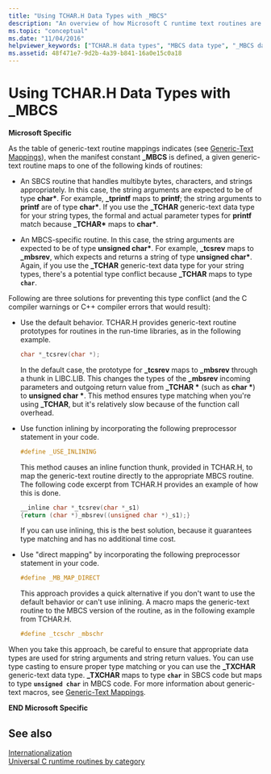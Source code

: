 ```yaml
---
title: "Using TCHAR.H Data Types with _MBCS"
description: "An overview of how Microsoft C runtime text routines are mapped when you use TCHAR.H data types with the multibyte constant _MBCS."
ms.topic: "conceptual"
ms.date: "11/04/2016"
helpviewer_keywords: ["TCHAR.H data types", "MBCS data type", "_MBCS data type"]
ms.assetid: 48f471e7-9d2b-4a39-b841-16a0e15c0a18
---
```

# Using TCHAR.H Data Types with _MBCS

**Microsoft Specific**

As the table of generic-text routine mappings indicates (see [Generic-Text Mappings](../c-runtime-library/generic-text-mappings.md)), when the manifest constant **_MBCS** is defined, a given generic-text routine maps to one of the following kinds of routines:

- An SBCS routine that handles multibyte bytes, characters, and strings appropriately. In this case, the string arguments are expected to be of type **char&#42;**. For example, **_tprintf** maps to **printf**; the string arguments to **printf** are of type **char&#42;**. If you use the **_TCHAR** generic-text data type for your string types, the formal and actual parameter types for **printf** match because **_TCHAR&#42;** maps to **char&#42;**.

- An MBCS-specific routine. In this case, the string arguments are expected to be of type __unsigned char&#42;__. For example, **_tcsrev** maps to **_mbsrev**, which expects and returns a string of type __unsigned char&#42;__. Again, if you use the **_TCHAR** generic-text data type for your string types, there's a potential type conflict because **_TCHAR** maps to type **`char`**.

Following are three solutions for preventing this type conflict (and the C compiler warnings or C++ compiler errors that would result):

- Use the default behavior. TCHAR.H provides generic-text routine prototypes for routines in the run-time libraries, as in the following example.

   ```C
   char *_tcsrev(char *);
   ```

   In the default case, the prototype for **_tcsrev** maps to **_mbsrev** through a thunk in LIBC.LIB. This changes the types of the **_mbsrev** incoming parameters and outgoing return value from **_TCHAR &#42;** (such as **char &#42;**) to **unsigned char &#42;**. This method ensures type matching when you're using **_TCHAR**, but it's relatively slow because of the function call overhead.

- Use function inlining by incorporating the following preprocessor statement in your code.

   ```C
   #define _USE_INLINING
   ```

   This method causes an inline function thunk, provided in TCHAR.H, to map the generic-text routine directly to the appropriate MBCS routine. The following code excerpt from TCHAR.H provides an example of how this is done.

   ```C
   __inline char *_tcsrev(char *_s1)
   {return (char *)_mbsrev((unsigned char *)_s1);}
   ```

   If you can use inlining, this is the best solution, because it guarantees type matching and has no additional time cost.

- Use "direct mapping" by incorporating the following preprocessor statement in your code.

   ```C
   #define _MB_MAP_DIRECT
   ```

   This approach provides a quick alternative if you don't want to use the default behavior or can't use inlining. A macro maps the generic-text routine to the MBCS version of the routine, as in the following example from TCHAR.H.

   ```C
   #define _tcschr _mbschr
   ```

When you take this approach, be careful to ensure that appropriate data types are used for string arguments and string return values. You can use type casting to ensure proper type matching or you can use the **_TXCHAR** generic-text data type. **_TXCHAR** maps to type **`char`** in SBCS code but maps to type **`unsigned char`** in MBCS code. For more information about generic-text macros, see [Generic-Text Mappings](../c-runtime-library/generic-text-mappings.md).

**END Microsoft Specific**

## See also

[Internationalization](../c-runtime-library/internationalization.md)\
[Universal C runtime routines by category](../c-runtime-library/run-time-routines-by-category.md)
